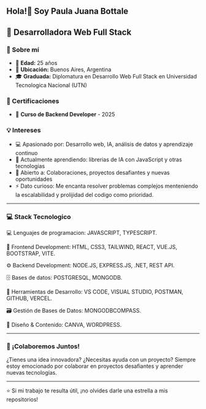 ## Hola!👋 Soy Paula Juana Bottale

## 🚀 Desarrolladora Web Full Stack 

### 🚀 Sobre mí  
- 🎂 **Edad:** 25 años  
- 📍 **Ubicación:** Buenos Aires, Argentina
- 🎓 **Graduada:** Diplomatura en Desarrollo Web Full Stack en Universidad Tecnologica Nacional (UTN)

### 📜 Certificaciones  
- 🤖 **Curso de Backend Developer** - 2025

### 💡 Intereses  
- 💻 Apasionado por: Desarrollo web, IA, análisis de datos y aprendizaje continuo  
- 🔐 Actualmente aprendiendo: librerias de IA con JavaScript y otras tecnologias
- 🤝 Abierto a: Colaboraciones, proyectos desafiantes y nuevas oportunidades  
- ⚡ Dato curioso: Me encanta resolver problemas complejos menteniendo la escalabilidad y prolijidad del codigo como prioridad.

---

### 💻 Stack Tecnologico
💻 Lenguajes de programacion: JAVASCRIPT, TYPESCRIPT.

🎨 Frontend Development: HTML, CSS3, TAILWIND, REACT, VUE.JS, BOOTSTRAP, VITE.

⚙️ Backend Development: NODE.JS, EXPRESS.JS, .NET, REST API.

🗄️ Bases de datos: POSTGRESQL, MONGODB.

🔧 Herramientas de Desarrollo: VS CODE, VISUAL STUDIO, POSTMAN, GITHUB, VERCEL.

🗃️ Gestión de Bases de Datos: MONGODBCOMPASS.

🎨 Diseño & Contenido: CANVA, WORDPRESS.

---
### 🤝 ¡Colaboremos Juntos!
¿Tienes una idea innovadora? ¿Necesitas ayuda con un proyecto?
Siempre estoy emocionado por colaborar en proyectos desafiantes y aprender nuevas tecnologías.

---

⭐️ Si mi trabajo te resulta útil, ¡no olvides darle una estrella a mis repositorios!
